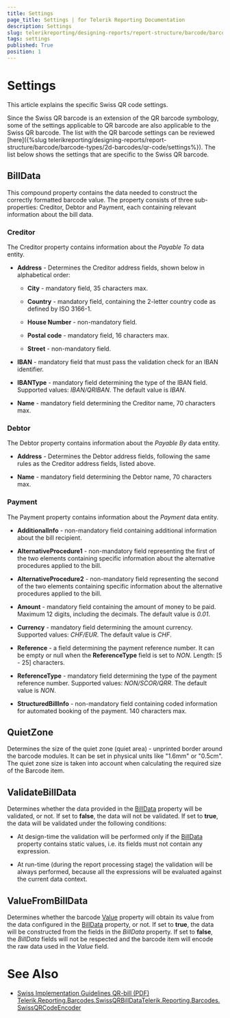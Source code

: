 ```yaml
---
title: Settings
page_title: Settings | for Telerik Reporting Documentation
description: Settings
slug: telerikreporting/designing-reports/report-structure/barcode/barcode-types/2d-barcodes/swiss-qr-code/settings
tags: settings
published: True
position: 1
---
```


# Settings



This article explains the specific Swiss QR code settings.

Since the Swiss QR barcode is an extension of the QR barcode symbology, some of the settings applicable to QR barcode are also applicable to the Swiss QR barcode.         The list with the QR barcode settings can be reviewed [here]({%slug telerikreporting/designing-reports/report-structure/barcode/barcode-types/2d-barcodes/qr-code/settings%}).         The list below shows the settings that are specific to the Swiss QR barcode.       

## BillData

This compound property contains the data needed to construct the correctly formatted barcode value.           The property consists of three sub-properties: Creditor, Debtor and Payment, each containing relevant information about the bill data.         

### Creditor

The Creditor property contains information about the *Payable To* data entity.             

* __Address__ - Determines the Creditor address fields, shown below in alphabetical order:                 

   + __City__ - mandatory field, 35 characters max.                     

   + __Country__ - mandatory field, containing the 2-letter country code as defined by ISO 3166-1.                     

   + __House Number__ - non-mandatory field.                     

   + __Postal code__ - mandatory field, 16 characters max.                     

   + __Street__ - non-mandatory field.                     

* __IBAN__ - mandatory field that must pass the validation check for an IBAN identifier.                 

* __IBANType__ - mandatory field determining the type of the IBAN field. Supported values: *IBAN/QRIBAN*. The default value is *IBAN*.                 

* __Name__ - mandatory field determining the Creditor name, 70 characters max.                 

### Debtor

The Debtor property contains information about the *Payable By* data entity.             

* __Address__ - Determines the Debtor address fields, following the same rules as the Creditor address fields, listed above.                 

* __Name__ - mandatory field determining the Debtor name, 70 characters max.                 

### Payment

The Payment property contains information about the *Payment* data entity.             

* __AdditionalInfo__ - non-mandatory field containing additional information about the bill recipient.                 

* __AlternativeProcedure1__ - non-mandatory field representing the first of the two elements containing specific information about the alternative procedures applied to the bill.                 

* __AlternativeProcedure2__ - non-mandatory field representing the second of the two elements containing specific information about the alternative procedures applied to the bill.                 

* __Amount__ - mandatory field containing the amount of money to be paid. Maximum 12 digits, including the decimals. The default value is *0.01*.                 

* __Currency__ - mandatory field determining the amount currency. Supported values: *CHF/EUR*. The default value is *CHF*.                 

* __Reference__ - a field determining the payment reference number. It can be empty or null when the __ReferenceType__ field is set to *NON*. Length: [5 - 25] characters.                 

* __ReferenceType__ - mandatory field determining the type of the payment reference number. Supported values: *NON/SCOR/QRR*. The default value is *NON*.                 

* __StructuredBillInfo__ - non-mandatory field containing coded information for automated booking of the payment. 140 characters max.                 

## QuietZone

Determines the size of the quiet zone (quiet area) - unprinted border around the barcode modules. It can be set in physical units like "1.6mm" or "0.5cm".           The quiet zone size is taken into account when calculating the required size of the Barcode item.         

## ValidateBillData

Determines whether the data provided in the [BillData](/reporting/api/Telerik.Reporting.Barcodes.SwissQRCodeEncoder#Telerik_Reporting_Barcodes_SwissQRCodeEncoder_BillData) property will be validated, or not.           If set to __false__, the data will not be validated.           If set to __true__, the data will be validated under the following conditions:         

* At design-time the validation will be performed only if the [BillData](/reporting/api/Telerik.Reporting.Barcodes.SwissQRCodeEncoder#Telerik_Reporting_Barcodes_SwissQRCodeEncoder_BillData) property contains static values, i.e. its fields must not contain any expression.             

* At run-time (during the report processing stage) the validation will be always performed, because all the expressions will be evaluated against the current data context.             

## ValueFromBillData

Determines whether the barcode [Value](/reporting/api/Telerik.Reporting.Barcode#Telerik_Reporting_Barcode_Value) property will obtain its value from the data configured in the [BillData](/reporting/api/Telerik.Reporting.Barcodes.SwissQRCodeEncoder#Telerik_Reporting_Barcodes_SwissQRCodeEncoder_BillData) property, or not.           If set to __true__, the data will be constructed from the fields in the *BillData* property.           If set to __false__, the *BillData* fields will not be respected and the barcode item will encode the raw data used in the *Value* field.         

# See Also


 * [          Swiss Implementation Guidelines QR-bill (PDF)
        ](https://www.paymentstandards.ch/dam/downloads/ig-qr-bill-2019-en.pdf)[Telerik.Reporting.Barcodes.SwissQRBillData](/reporting/api/Telerik.Reporting.Barcodes.SwissQRBillData)[Telerik.Reporting.Barcodes.SwissQRCodeEncoder](/reporting/api/Telerik.Reporting.Barcodes.SwissQRCodeEncoder)

